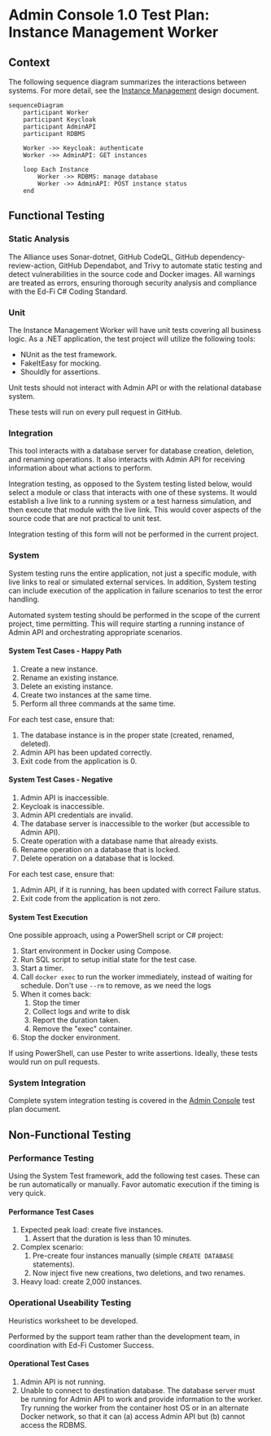 # Admin Console 1.0 Test Plan: Instance Management Worker

## Context

The following sequence diagram summarizes the interactions between systems. For
more detail, see the [Instance
Management](https://github.com/Ed-Fi-Alliance-OSS/AdminAPI-2.x/blob/main/docs/design/adminconsole/INSTANCE-MANAGEMENT.md)
design document.

```mermaid
sequenceDiagram
    participant Worker
    participant Keycloak
    participant AdminAPI
    participant RDBMS

    Worker ->> Keycloak: authenticate
    Worker ->> AdminAPI: GET instances

    loop Each Instance
        Worker ->> RDBMS: manage database
        Worker ->> AdminAPI: POST instance status
    end
```

## Functional Testing

### Static Analysis

The Alliance uses Sonar-dotnet, GitHub CodeQL, GitHub dependency-review-action,
GitHub Dependabot, and Trivy to automate static testing and detect
vulnerabilities in the source code and Docker images. All warnings are treated
as errors, ensuring thorough security analysis and compliance with the Ed-Fi C#
Coding Standard.

### Unit

The Instance Management Worker will have unit tests covering all business logic.
As a .NET application, the test project will utilize the following tools:

* NUnit as the test framework.
* FakeItEasy for mocking.
* Shouldly for assertions.

Unit tests should not interact with Admin API or with the relational database
system.

These tests will run on every pull request in GitHub.

### Integration

This tool interacts with a database server for database creation, deletion, and
renaming operations. It also interacts with Admin API for receiving information
about what actions to perform.

Integration testing, as opposed to the System testing listed below, would select
a module or class that interacts with one of these systems. It would establish a
live link to a running system or a test harness simulation, and then execute
that module with the live link. This would cover aspects of the source code that
are not practical to unit test.

Integration testing of this form will not be performed in the current project.

### System

System testing runs the entire application, not just a specific module, with
live links to real or simulated external services. In addition, System testing
can include execution of the application in failure scenarios to test the error
handling.

Automated system testing should be performed in the scope of the current
project, time permitting. This will require starting a running instance of Admin
API and orchestrating appropriate scenarios.

#### System Test Cases - Happy Path

1. Create a new instance.
2. Rename an existing instance.
3. Delete an existing instance.
4. Create two instances at the same time.
5. Perform all three commands at the same time.

For each test case, ensure that:

1. The database instance is in the proper state (created, renamed, deleted).
2. Admin API has been updated correctly.
3. Exit code from the application is 0.

#### System Test Cases - Negative

1. Admin API is inaccessible.
2. Keycloak is inaccessible.
3. Admin API credentials are invalid.
4. The database server is inaccessible to the worker (but accessible to Admin
   API).
5. Create operation with a database name that already exists.
6. Rename operation on a database that is locked.
7. Delete operation on a database that is locked.

For each test case, ensure that:

1. Admin API, if it is running, has been updated with correct Failure status.
2. Exit code from the application is not zero.

#### System Test Execution

One possible approach, using a PowerShell script or C# project:

1. Start environment in Docker using Compose.
2. Run SQL script to setup initial state for the test case.
3. Start a timer.
4. Call `docker exec` to run the worker immediately, instead of waiting for
   schedule. Don't use `--rm` to remove, as we need the logs
5. When it comes back:
   1. Stop the timer
   2. Collect logs and write to disk
   3. Report the duration taken.
   4. Remove the "exec" container.
6. Stop the docker environment.

If using PowerShell, can use Pester to write assertions. Ideally, these tests
would run on pull requests.

### System Integration

Complete system integration testing is covered in the [Admin
Console](./PLAN-console.md) test plan document.

## Non-Functional Testing

### Performance Testing

Using the System Test framework, add the following test cases. These can be run
automatically or manually. Favor automatic execution if the timing is very
quick.

#### Performance Test Cases

1. Expected peak load: create five instances.
   1. Assert that the duration is less than 10 minutes.
2. Complex scenario:
   1. Pre-create four instances manually (simple `CREATE DATABASE` statements).
   2. Now inject five new creations, two deletions, and two renames.
3. Heavy load: create 2,000 instances.

### Operational Useability Testing

Heuristics worksheet to be developed.

Performed by the support team rather than the development team, in coordination
with Ed-Fi Customer Success.

#### Operational Test Cases

1. Admin API is not running.
2. Unable to connect to destination database. The database server must be
   running for Admin API to work and provide information to the worker. Try
   running the worker from the container host OS or in an alternate Docker
   network, so that it can (a) access Admin API but (b) cannot access the RDBMS.
